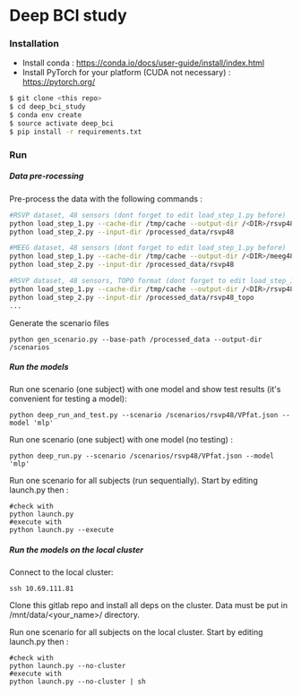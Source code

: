 # Deep BCI study

### Installation

- Install conda : https://conda.io/docs/user-guide/install/index.html
- Install PyTorch for your platform (CUDA not necessary) : https://pytorch.org/

```sh
$ git clone <this repo>
$ cd deep_bci_study
$ conda env create
$ source activate deep_bci
$ pip install -r requirements.txt
```

### Run

##### Data pre-rocessing

Pre-process the data with the following commands :

```sh
#RSVP dataset, 48 sensors (dont forget to edit load_step_1.py before)
python load_step_1.py --cache-dir /tmp/cache --output-dir /<DIR>/rsvp48
python load_step_2.py --input-dir /processed_data/rsvp48

#MEEG dataset, 48 sensors (dont forget to edit load_step_1.py before)
python load_step_1.py --cache-dir /tmp/cache --output-dir /<DIR>/meeg48
python load_step_2.py --input-dir /processed_data/rsvp48

#RSVP dataset, 48 sensors, TOPO format (dont forget to edit load_step_1.py before)
python load_step_1.py --cache-dir /tmp/cache --output-dir /<DIR>/rsvp48_topo
python load_step_2.py --input-dir /processed_data/rsvp48_topo
...
```

Generate the scenario files

```
python gen_scenario.py --base-path /processed_data --output-dir /scenarios
```

##### Run the models

Run one scenario (one subject) with one model and show test results (it's convenient for testing a model):
```
python deep_run_and_test.py --scenario /scenarios/rsvp48/VPfat.json --model 'mlp'
```

Run one scenario (one subject) with one model (no testing) :
```
python deep_run.py --scenario /scenarios/rsvp48/VPfat.json --model 'mlp'
```


Run one scenario for all subjects (run sequentially). Start by editing launch.py then :
```
#check with
python launch.py
#execute with
python launch.py --execute
```

##### Run the models on the local cluster


Connect to the local cluster:


```
ssh 10.69.111.81
```

Clone this gitlab repo and install all deps on the cluster. Data must be put in /mnt/data/<your_name>/ directory.

Run one scenario for all subjects on the local cluster. Start by editing launch.py then :
```
#check with
python launch.py --no-cluster
#execute with
python launch.py --no-cluster | sh
```

